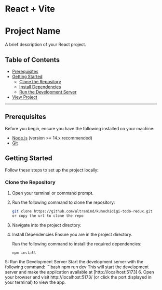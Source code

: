 # React + Vite
# Project Name

A brief description of your React project.

## Table of Contents
- [Prerequisites](#prerequisites)
- [Getting Started](#getting-started)
  - [Clone the Repository](#clone-the-repository)
  - [Install Dependencies](#install-dependencies)
  - [Run the Development Server](#run-the-development-server)
- [View Project](#view-project)

---

## Prerequisites

Before you begin, ensure you have the following installed on your machine:

- [Node.js](https://nodejs.org/) (version >= 14.x recommended)
- [Git](https://git-scm.com/)

## Getting Started

Follow these steps to set up the project locally:

### Clone the Repository

1. Open your terminal or command prompt.
2. Run the following command to clone the repository:

   ```bash
   git clone https://github.com/ultramind/kunochidigi-todo-redux.git
   or copy the url to clone the repo
3. Navigate into the project directory:

4. Install Dependencies
    Ensure you are in the project directory.

    Run the following command to install the required dependencies:
    ```bash
    npm install

5: Run the Development Server
   Start the development server with the following command:
    ```bash
    npm run dev
    This will start the development server and make the application available at [http://localhost:5173]
6. Open your browser and visit http://localhost:5173/ (or click the port displayed in your terminal) to view the app.
